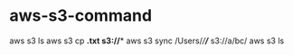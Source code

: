# aws-s3-command
aws s3 ls
aws s3 cp **.txt s3://***
aws s3 sync /Users/*/**/*** s3://a/bc/
aws s3 ls
